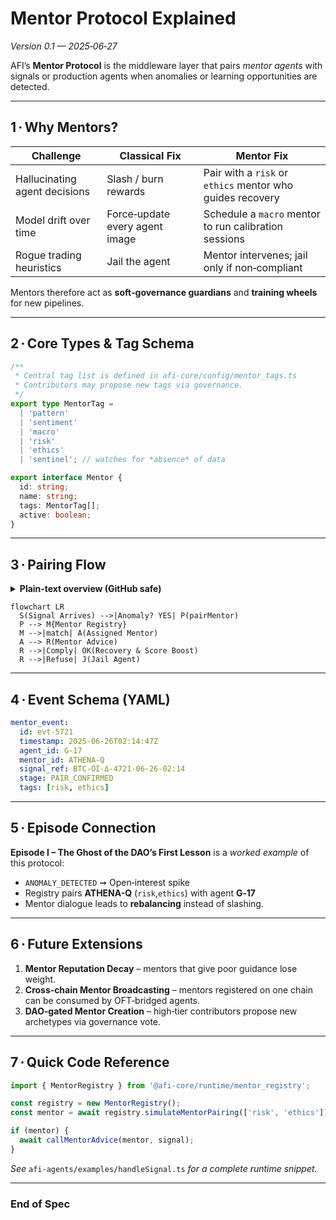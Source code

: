 # Mentor Protocol Explained
*Version 0.1 — 2025‑06‑27*

AFI’s **Mentor Protocol** is the middleware layer that pairs *mentor agents* with signals or production agents when anomalies or learning opportunities are detected.

---

## 1 · Why Mentors?
| Challenge | Classical Fix | Mentor Fix |
|-----------|---------------|------------|
| Hallucinating agent decisions | Slash / burn rewards | Pair with a `risk` or `ethics` mentor who guides recovery |
| Model drift over time | Force‑update every agent image | Schedule a `macro` mentor to run calibration sessions |
| Rogue trading heuristics | Jail the agent | Mentor intervenes; jail only if non‑compliant |

Mentors therefore act as **soft‑governance guardians** and **training wheels** for new pipelines.

---

## 2 · Core Types & Tag Schema

```ts
/**
 * Central tag list is defined in afi-core/config/mentor_tags.ts
 * Contributors may propose new tags via governance.
 */
export type MentorTag =
  | 'pattern'
  | 'sentiment'
  | 'macro'
  | 'risk'
  | 'ethics'
  | 'sentinel'; // watches for *absence* of data

export interface Mentor {
  id: string;
  name: string;
  tags: MentorTag[];
  active: boolean;
}
```

---

## 3 · Pairing Flow

<details>
<summary><strong>Plain‑text overview (GitHub safe)</strong></summary>

1. Signal arrives  
2. If anomaly detected → call <code>pairMentor()</code> with anomaly tags  
3. Registry selects first active mentor matching ≥1 tag  
4. Mentor offers advice  
   * If agent **complies** → recovery & score boost  
   * If agent **refuses** → agent jail  

</details>

```mermaid
flowchart LR
  S(Signal Arrives) -->|Anomaly? YES| P(pairMentor)
  P --> M{Mentor Registry}
  M -->|match| A(Assigned Mentor)
  A --> R(Mentor Advice)
  R -->|Comply| OK(Recovery & Score Boost)
  R -->|Refuse| J(Jail Agent)
```

---

## 4 · Event Schema (YAML)

```yaml
mentor_event:
  id: evt-5721
  timestamp: 2025-06-26T02:14:47Z
  agent_id: G-17
  mentor_id: ATHENA-Q
  signal_ref: BTC-OI-Δ-4721-06-26-02:14
  stage: PAIR_CONFIRMED
  tags: [risk, ethics]
```

---

## 5 · Episode Connection

**Episode I – The Ghost of the DAO’s First Lesson** is a *worked example* of this protocol:

- `ANOMALY_DETECTED` ➞ Open‑interest spike  
- Registry pairs **ATHENA-Q** (`risk`,`ethics`) with agent **G‑17**  
- Mentor dialogue leads to **rebalancing** instead of slashing.

---

## 6 · Future Extensions
1. **Mentor Reputation Decay** – mentors that give poor guidance lose weight.  
2. **Cross‑chain Mentor Broadcasting** – mentors registered on one chain can be consumed by OFT‑bridged agents.  
3. **DAO‑gated Mentor Creation** – high‑tier contributors propose new archetypes via governance vote.

---

## 7 · Quick Code Reference

```ts
import { MentorRegistry } from '@afi-core/runtime/mentor_registry';

const registry = new MentorRegistry();
const mentor = await registry.simulateMentorPairing(['risk', 'ethics']);

if (mentor) {
  await callMentorAdvice(mentor, signal);
}
```

*See* `afi-agents/examples/handleSignal.ts` *for a complete runtime snippet.*

---

### End of Spec
